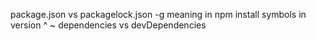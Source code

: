package.json vs packagelock.json
-g meaning in npm install
symbols in version ^ ~
dependencies vs devDependencies